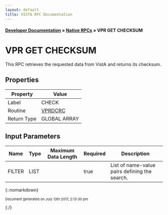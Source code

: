 ```yaml
---
layout: default
title: VISTA RPC Documentation
---
```


#### [Developer Documentation](../index) &#187; [Native RPCs](TableOfContents) &#187; VPR GET CHECKSUM<br/>
# VPR GET CHECKSUM

This RPC retrieves the requested data from VistA and returns its checksum.

## Properties

Property | Value
--- | ---
Label | CHECK
Routine | [VPRDCRC](http://code.osehra.org/dox/Routine_VPRDCRC_source.html)
Return Type | GLOBAL ARRAY


## Input Parameters

Name | Type | Maximum Data Length | Required | Description
--- | --- | --- | --- | ---
FILTER | LIST |  | true | List of name-value pairs defining the search.



{::nomarkdown} <br/><p style="font-size: 11px">Document generated on July 13th 2017, 2:13:30 pm</p>{:/}